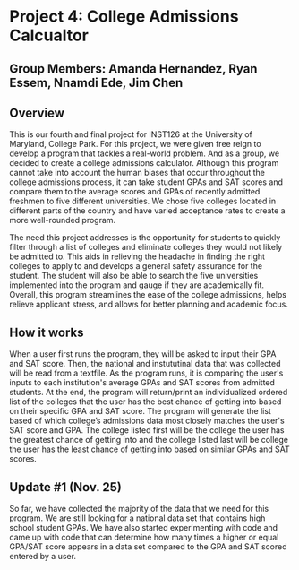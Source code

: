 # Project 4: College Admissions Calcualtor
## Group Members: Amanda Hernandez, Ryan Essem, Nnamdi Ede, Jim Chen
## Overview

This is our fourth and final project for INST126 at the University of Maryland, College Park. For this project, we were given free reign to develop a program that tackles a real-world problem. And as a group, we decided to create a college admissions calculator. Although this program cannot take into account the human biases that occur throughout the college admissions process, it can take student GPAs and SAT scores and compare them to the average scores and GPAs of recently admitted freshmen to five different universities. We chose five colleges located in different parts of the country and have varied acceptance rates to create a more well-rounded program. 

The need this project addresses is the opportunity for students to quickly filter through a list of colleges and eliminate colleges they would not likely be admitted to. This aids in relieving the headache in finding the right colleges to apply to and develops a general safety assurance for the student. The student will also be able to search the five universities implemented into the program and gauge if they are academically fit. Overall, this program streamlines the ease of the college admissions, helps relieve applicant stress, and allows for better planning and academic focus. 

## How it works

When a user first runs the program, they will be asked to input their GPA and SAT score. Then, the national and instututinal data that was collected will be read from a textfile. As the program runs, it is comparing the user's inputs to each institution's average GPAs and SAT scores from admitted students. At the end, the program will return/print an individualized ordered list of the colleges that the user has the best chance of getting into based on their specific GPA and SAT score. The program will generate the list based of which college’s admissions data most closely matches the user's SAT score and GPA. The college listed first will be the college the user has the greatest chance of getting into and the college listed last will be college the user has the least chance of getting into based on similar GPAs and SAT scores. 

## Update #1 (Nov. 25)
So far, we have collected the majority of the data that we need for this program. We are still looking for a national data set that contains high school student GPAs. We have also started experimenting with code and came up with code that can determine how many times a higher or equal GPA/SAT score appears in a data set compared to the GPA and SAT scored entered by a user.
